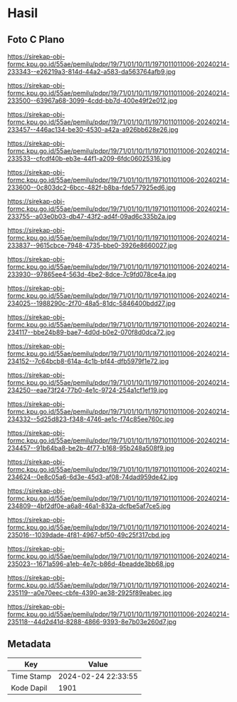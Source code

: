 # Hasil

## Foto C Plano

https://sirekap-obj-formc.kpu.go.id/55ae/pemilu/pdpr/19/71/01/10/11/1971011011006-20240214-233343--e26219a3-814d-44a2-a583-da563764afb9.jpg

https://sirekap-obj-formc.kpu.go.id/55ae/pemilu/pdpr/19/71/01/10/11/1971011011006-20240214-233500--63967a68-3099-4cdd-bb7d-400e49f2e012.jpg

https://sirekap-obj-formc.kpu.go.id/55ae/pemilu/pdpr/19/71/01/10/11/1971011011006-20240214-233457--446ac134-be30-4530-a42a-a926bb628e26.jpg

https://sirekap-obj-formc.kpu.go.id/55ae/pemilu/pdpr/19/71/01/10/11/1971011011006-20240214-233533--cfcdf40b-eb3e-44f1-a209-6fdc06025316.jpg

https://sirekap-obj-formc.kpu.go.id/55ae/pemilu/pdpr/19/71/01/10/11/1971011011006-20240214-233600--0c803dc2-6bcc-482f-b8ba-fde577925ed6.jpg

https://sirekap-obj-formc.kpu.go.id/55ae/pemilu/pdpr/19/71/01/10/11/1971011011006-20240214-233755--a03e0b03-db47-43f2-ad4f-09ad6c335b2a.jpg

https://sirekap-obj-formc.kpu.go.id/55ae/pemilu/pdpr/19/71/01/10/11/1971011011006-20240214-233837--9615cbce-7948-4735-bbe0-3926e8660027.jpg

https://sirekap-obj-formc.kpu.go.id/55ae/pemilu/pdpr/19/71/01/10/11/1971011011006-20240214-233930--97865ee4-563d-4be2-8dce-7c9fd078ce4a.jpg

https://sirekap-obj-formc.kpu.go.id/55ae/pemilu/pdpr/19/71/01/10/11/1971011011006-20240214-234025--1988290c-2f70-48a5-81dc-5846400bdd27.jpg

https://sirekap-obj-formc.kpu.go.id/55ae/pemilu/pdpr/19/71/01/10/11/1971011011006-20240214-234117--bbe24b89-bae7-4d0d-b0e2-070f8d0dca72.jpg

https://sirekap-obj-formc.kpu.go.id/55ae/pemilu/pdpr/19/71/01/10/11/1971011011006-20240214-234152--7c64bcb8-614a-4c1b-bf44-dfb5979f1e72.jpg

https://sirekap-obj-formc.kpu.go.id/55ae/pemilu/pdpr/19/71/01/10/11/1971011011006-20240214-234250--eae73f24-77b0-4e1c-9724-254a1cf1ef19.jpg

https://sirekap-obj-formc.kpu.go.id/55ae/pemilu/pdpr/19/71/01/10/11/1971011011006-20240214-234332--5d25d823-f348-4746-ae1c-f74c85ee760c.jpg

https://sirekap-obj-formc.kpu.go.id/55ae/pemilu/pdpr/19/71/01/10/11/1971011011006-20240214-234457--91b64ba8-be2b-4f77-b168-95b248a508f9.jpg

https://sirekap-obj-formc.kpu.go.id/55ae/pemilu/pdpr/19/71/01/10/11/1971011011006-20240214-234624--0e8c05a6-6d3e-45d3-af08-74dad959de42.jpg

https://sirekap-obj-formc.kpu.go.id/55ae/pemilu/pdpr/19/71/01/10/11/1971011011006-20240214-234809--4bf2df0e-a6a8-46a1-832a-dcfbe5af7ce5.jpg

https://sirekap-obj-formc.kpu.go.id/55ae/pemilu/pdpr/19/71/01/10/11/1971011011006-20240214-235016--1039dade-4f81-4967-bf50-49c25f317cbd.jpg

https://sirekap-obj-formc.kpu.go.id/55ae/pemilu/pdpr/19/71/01/10/11/1971011011006-20240214-235023--1671a596-a1eb-4e7c-b86d-4beadde3bb68.jpg

https://sirekap-obj-formc.kpu.go.id/55ae/pemilu/pdpr/19/71/01/10/11/1971011011006-20240214-235119--a0e70eec-cbfe-4390-ae38-2925f89eabec.jpg

https://sirekap-obj-formc.kpu.go.id/55ae/pemilu/pdpr/19/71/01/10/11/1971011011006-20240214-235118--44d2d41d-8288-4866-9393-8e7b03e260d7.jpg


## Metadata

| Key        | Value               |
| ---------- | ------------------- |
| Time Stamp | 2024-02-24 22:33:55 |
| Kode Dapil | 1901                |



